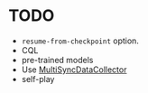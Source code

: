 # TODO

- `resume-from-checkpoint` option.
- CQL
- pre-trained models
- Use [MultiSyncDataCollector](https://pytorch.org/rl/tutorials/torchrl_demo.html)
- self-play

